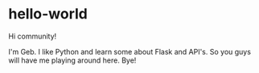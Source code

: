 # hello-world

Hi community!

I'm Geb. I like Python and learn some about Flask and API's.
So you guys will have me playing around here.
Bye!
